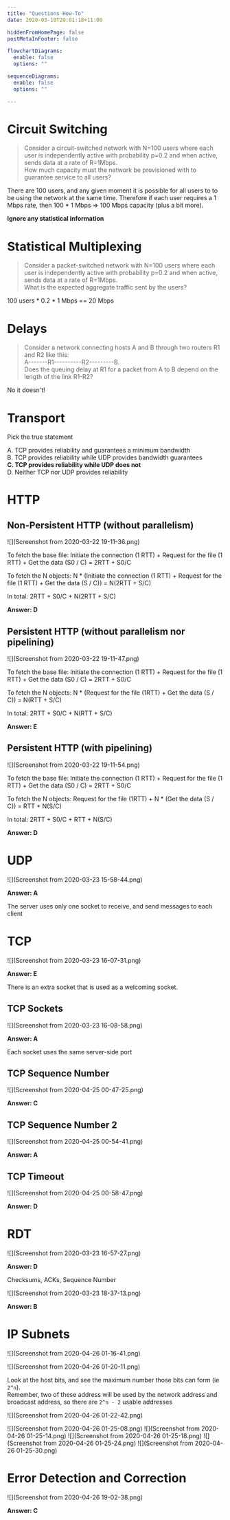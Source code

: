 ```yaml
---
title: "Questions How-To"
date: 2020-03-10T20:01:18+11:00

hiddenFromHomePage: false
postMetaInFooter: false

flowchartDiagrams:
  enable: false
  options: ""

sequenceDiagrams: 
  enable: false
  options: ""

---
```


# Circuit Switching

> Consider a circuit-switched network with N=100 users where each user is independently active with probability p=0.2 and when active, sends data at a rate of R=1Mbps.  
How much capacity must the network be provisioned with to guarantee service to all users?

There are 100 users, and any given moment it is possible for all users to to be using the network at the same time. Therefore if each user requires a 1 Mbps rate, then 100 * 1 Mbps => 100 Mbps capacity (plus a bit more).

**Ignore any statistical information**

# Statistical Multiplexing

> Consider a packet-switched network with N=100 users where each user is independently active with probability p=0.2 and when active, sends data at a rate of R=1Mbps.  
What is the expected aggregate traffic sent by the users?

100 users * 0.2 * 1 Mbps == 20 Mbps

# Delays

> Consider a network connecting hosts A and B through two routers R1 and R2 like this:  
A-------R1----------R2---------B.  
Does the queuing delay at R1 for a packet from A to B depend on the length of the link R1-R2?

No it doesn't!

# Transport

Pick the true statement

A. TCP provides reliability and guarantees a minimum bandwidth  
B. TCP provides reliability while UDP provides bandwidth guarantees  
**C. TCP provides reliability while UDP does not**  
D. Neither TCP nor UDP provides reliability  

# HTTP

## Non-Persistent HTTP (without parallelism)

![](Screenshot from 2020-03-22 19-11-36.png)

To fetch the base file: Initiate the connection (1 RTT) + Request for the file (1 RTT) + Get the data (S0 / C) = 2RTT + S0/C

To fetch the N objects: N * (Initiate the connection (1 RTT) + Request for the file (1 RTT) + Get the data (S / C)) = N(2RTT + S/C)

In total: 2RTT + S0/C + N(2RTT + S/C)  

**Answer: D**

## Persistent HTTP (without parallelism nor pipelining)

![](Screenshot from 2020-03-22 19-11-47.png)

To fetch the base file: Initiate the connection (1 RTT) + Request for the file (1 RTT) + Get the data (S0 / C) = 2RTT + S0/C

To fetch the N objects: N * (Request for the file (1RTT) + Get the data (S / C)) = N(RTT + S/C)

In total: 2RTT + S0/C + N(RTT + S/C)

**Answer: E**

## Persistent HTTP (with pipelining)

![](Screenshot from 2020-03-22 19-11-54.png)

To fetch the base file: Initiate the connection (1 RTT) + Request for the file (1 RTT) + Get the data (S0 / C) = 2RTT + S0/C

To fetch the N objects: Request for the file (1RTT) + N * (Get the data (S / C)) = RTT + N(S/C)

In total: 2RTT + S0/C + RTT + N(S/C)

**Answer: D**


# UDP

![](Screenshot from 2020-03-23 15-58-44.png)

**Answer: A**  

The server uses only one socket to receive, and send messages to each client

# TCP

![](Screenshot from 2020-03-23 16-07-31.png)

**Answer: E**

There is an extra socket that is used as a welcoming socket.

## TCP Sockets

![](Screenshot from 2020-03-23 16-08-58.png)

**Answer: A**

Each socket uses the same server-side port

## TCP Sequence Number

![](Screenshot from 2020-04-25 00-47-25.png)

**Answer: C**


## TCP Sequence Number 2

![](Screenshot from 2020-04-25 00-54-41.png)

**Answer: A**

## TCP Timeout

![](Screenshot from 2020-04-25 00-58-47.png)

**Answer: D**

# RDT

![](Screenshot from 2020-03-23 16-57-27.png)

**Answer: D**

Checksums, ACKs, Sequence Number

![](Screenshot from 2020-03-23 18-37-13.png)

**Answer: B**

# IP Subnets

![](Screenshot from 2020-04-26 01-16-41.png)

![](Screenshot from 2020-04-26 01-20-11.png)

Look at the host bits, and see the maximum number those bits can form (ie `2^n`).  
Remember, two of these address will be used by the network address and broadcast address, so there are `2^n - 2` usable addresses

![](Screenshot from 2020-04-26 01-22-42.png)

![](Screenshot from 2020-04-26 01-25-08.png)
![](Screenshot from 2020-04-26 01-25-14.png)
![](Screenshot from 2020-04-26 01-25-18.png)
![](Screenshot from 2020-04-26 01-25-24.png)
![](Screenshot from 2020-04-26 01-25-30.png)

# Error Detection and Correction

![](Screenshot from 2020-04-26 19-02-38.png)

**Answer: C**